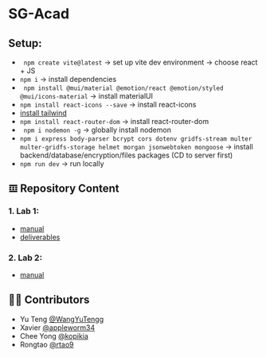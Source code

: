 # SG-Acad
## Setup:
- ``` npm create vite@latest``` -> set up vite dev environment -> choose react + JS
- ``` npm i ``` -> install dependencies
- ``` npm install @mui/material @emotion/react @emotion/styled @mui/icons-material``` -> install materialUI
- ``` npm install react-icons --save ``` -> install react-icons
- [install tailwind](https://tailwindcss.com/docs/guides/vite)
- ``` npm install react-router-dom ``` -> install react-router-dom
- ```  npm i nodemon -g ``` -> globally install nodemon
- ``` npm i express body-parser bcrypt cors dotenv gridfs-stream multer multer-gridfs-storage helmet morgan jsonwebtoken mongoose ``` -> install backend/database/encryption/files packages (CD to server first)
- ``` npm run dev ``` -> run locally
## 𝌞 Repository Content
### 1. Lab 1:
  * [manual]()
  * [deliverables]() 
### 2. Lab 2:
  * [manual]()

## ✍🏻 Contributors
* Yu Teng [@WangYuTengg](https://github.com/WangYuTengg)
* Xavier [@appleworm34](https://github.com/appleworm34)
* Chee Yong [@kopikia](https://github.com/kopikia)
* Rongtao [@rtao9](https://github.com/rtao9)